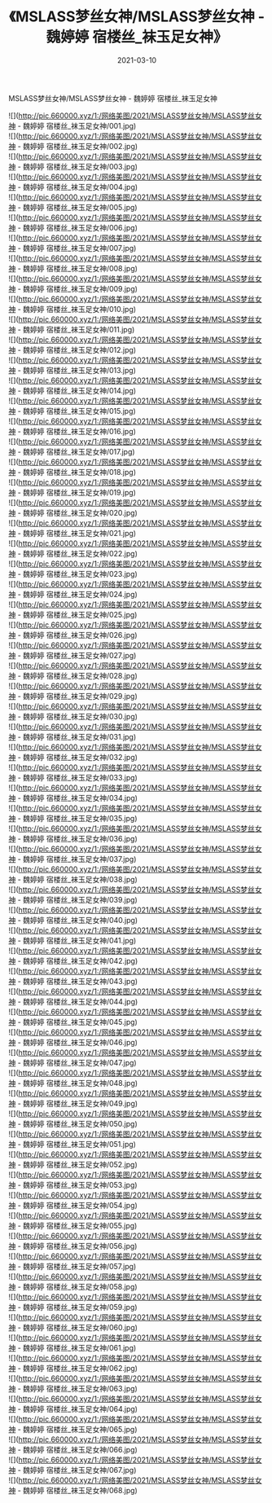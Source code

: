 ﻿---
layout: post
title:  《MSLASS梦丝女神/MSLASS梦丝女神 - 魏婷婷 宿楼丝_袜玉足女神》
date:   2021-03-10
img: http://pic.660000.xyz/1:/网络美图/2021/MSLASS梦丝女神/MSLASS梦丝女神 - 魏婷婷 宿楼丝_袜玉足女神/000.jpg
categories: [美女, 清纯, 唯美]
---

MSLASS梦丝女神/MSLASS梦丝女神 - 魏婷婷 宿楼丝_袜玉足女神

 ![](http://pic.660000.xyz/1:/网络美图/2021/MSLASS梦丝女神/MSLASS梦丝女神 - 魏婷婷 宿楼丝_袜玉足女神/001.jpg) <br>![](http://pic.660000.xyz/1:/网络美图/2021/MSLASS梦丝女神/MSLASS梦丝女神 - 魏婷婷 宿楼丝_袜玉足女神/002.jpg) <br>![](http://pic.660000.xyz/1:/网络美图/2021/MSLASS梦丝女神/MSLASS梦丝女神 - 魏婷婷 宿楼丝_袜玉足女神/003.jpg) <br>![](http://pic.660000.xyz/1:/网络美图/2021/MSLASS梦丝女神/MSLASS梦丝女神 - 魏婷婷 宿楼丝_袜玉足女神/004.jpg) <br>![](http://pic.660000.xyz/1:/网络美图/2021/MSLASS梦丝女神/MSLASS梦丝女神 - 魏婷婷 宿楼丝_袜玉足女神/005.jpg) <br>![](http://pic.660000.xyz/1:/网络美图/2021/MSLASS梦丝女神/MSLASS梦丝女神 - 魏婷婷 宿楼丝_袜玉足女神/006.jpg) <br>![](http://pic.660000.xyz/1:/网络美图/2021/MSLASS梦丝女神/MSLASS梦丝女神 - 魏婷婷 宿楼丝_袜玉足女神/007.jpg) <br>![](http://pic.660000.xyz/1:/网络美图/2021/MSLASS梦丝女神/MSLASS梦丝女神 - 魏婷婷 宿楼丝_袜玉足女神/008.jpg) <br>![](http://pic.660000.xyz/1:/网络美图/2021/MSLASS梦丝女神/MSLASS梦丝女神 - 魏婷婷 宿楼丝_袜玉足女神/009.jpg) <br>![](http://pic.660000.xyz/1:/网络美图/2021/MSLASS梦丝女神/MSLASS梦丝女神 - 魏婷婷 宿楼丝_袜玉足女神/010.jpg) <br>![](http://pic.660000.xyz/1:/网络美图/2021/MSLASS梦丝女神/MSLASS梦丝女神 - 魏婷婷 宿楼丝_袜玉足女神/011.jpg) <br>![](http://pic.660000.xyz/1:/网络美图/2021/MSLASS梦丝女神/MSLASS梦丝女神 - 魏婷婷 宿楼丝_袜玉足女神/012.jpg) <br>![](http://pic.660000.xyz/1:/网络美图/2021/MSLASS梦丝女神/MSLASS梦丝女神 - 魏婷婷 宿楼丝_袜玉足女神/013.jpg) <br>![](http://pic.660000.xyz/1:/网络美图/2021/MSLASS梦丝女神/MSLASS梦丝女神 - 魏婷婷 宿楼丝_袜玉足女神/014.jpg) <br>![](http://pic.660000.xyz/1:/网络美图/2021/MSLASS梦丝女神/MSLASS梦丝女神 - 魏婷婷 宿楼丝_袜玉足女神/015.jpg) <br>![](http://pic.660000.xyz/1:/网络美图/2021/MSLASS梦丝女神/MSLASS梦丝女神 - 魏婷婷 宿楼丝_袜玉足女神/016.jpg) <br>![](http://pic.660000.xyz/1:/网络美图/2021/MSLASS梦丝女神/MSLASS梦丝女神 - 魏婷婷 宿楼丝_袜玉足女神/017.jpg) <br>![](http://pic.660000.xyz/1:/网络美图/2021/MSLASS梦丝女神/MSLASS梦丝女神 - 魏婷婷 宿楼丝_袜玉足女神/018.jpg) <br>![](http://pic.660000.xyz/1:/网络美图/2021/MSLASS梦丝女神/MSLASS梦丝女神 - 魏婷婷 宿楼丝_袜玉足女神/019.jpg) <br>![](http://pic.660000.xyz/1:/网络美图/2021/MSLASS梦丝女神/MSLASS梦丝女神 - 魏婷婷 宿楼丝_袜玉足女神/020.jpg) <br>![](http://pic.660000.xyz/1:/网络美图/2021/MSLASS梦丝女神/MSLASS梦丝女神 - 魏婷婷 宿楼丝_袜玉足女神/021.jpg) <br>![](http://pic.660000.xyz/1:/网络美图/2021/MSLASS梦丝女神/MSLASS梦丝女神 - 魏婷婷 宿楼丝_袜玉足女神/022.jpg) <br>![](http://pic.660000.xyz/1:/网络美图/2021/MSLASS梦丝女神/MSLASS梦丝女神 - 魏婷婷 宿楼丝_袜玉足女神/023.jpg) <br>![](http://pic.660000.xyz/1:/网络美图/2021/MSLASS梦丝女神/MSLASS梦丝女神 - 魏婷婷 宿楼丝_袜玉足女神/024.jpg) <br>![](http://pic.660000.xyz/1:/网络美图/2021/MSLASS梦丝女神/MSLASS梦丝女神 - 魏婷婷 宿楼丝_袜玉足女神/025.jpg) <br>![](http://pic.660000.xyz/1:/网络美图/2021/MSLASS梦丝女神/MSLASS梦丝女神 - 魏婷婷 宿楼丝_袜玉足女神/026.jpg) <br>![](http://pic.660000.xyz/1:/网络美图/2021/MSLASS梦丝女神/MSLASS梦丝女神 - 魏婷婷 宿楼丝_袜玉足女神/027.jpg) <br>![](http://pic.660000.xyz/1:/网络美图/2021/MSLASS梦丝女神/MSLASS梦丝女神 - 魏婷婷 宿楼丝_袜玉足女神/028.jpg) <br>![](http://pic.660000.xyz/1:/网络美图/2021/MSLASS梦丝女神/MSLASS梦丝女神 - 魏婷婷 宿楼丝_袜玉足女神/029.jpg) <br>![](http://pic.660000.xyz/1:/网络美图/2021/MSLASS梦丝女神/MSLASS梦丝女神 - 魏婷婷 宿楼丝_袜玉足女神/030.jpg) <br>![](http://pic.660000.xyz/1:/网络美图/2021/MSLASS梦丝女神/MSLASS梦丝女神 - 魏婷婷 宿楼丝_袜玉足女神/031.jpg) <br>![](http://pic.660000.xyz/1:/网络美图/2021/MSLASS梦丝女神/MSLASS梦丝女神 - 魏婷婷 宿楼丝_袜玉足女神/032.jpg) <br>![](http://pic.660000.xyz/1:/网络美图/2021/MSLASS梦丝女神/MSLASS梦丝女神 - 魏婷婷 宿楼丝_袜玉足女神/033.jpg) <br>![](http://pic.660000.xyz/1:/网络美图/2021/MSLASS梦丝女神/MSLASS梦丝女神 - 魏婷婷 宿楼丝_袜玉足女神/034.jpg) <br>![](http://pic.660000.xyz/1:/网络美图/2021/MSLASS梦丝女神/MSLASS梦丝女神 - 魏婷婷 宿楼丝_袜玉足女神/035.jpg) <br>![](http://pic.660000.xyz/1:/网络美图/2021/MSLASS梦丝女神/MSLASS梦丝女神 - 魏婷婷 宿楼丝_袜玉足女神/036.jpg) <br>![](http://pic.660000.xyz/1:/网络美图/2021/MSLASS梦丝女神/MSLASS梦丝女神 - 魏婷婷 宿楼丝_袜玉足女神/037.jpg) <br>![](http://pic.660000.xyz/1:/网络美图/2021/MSLASS梦丝女神/MSLASS梦丝女神 - 魏婷婷 宿楼丝_袜玉足女神/038.jpg) <br>![](http://pic.660000.xyz/1:/网络美图/2021/MSLASS梦丝女神/MSLASS梦丝女神 - 魏婷婷 宿楼丝_袜玉足女神/039.jpg) <br>![](http://pic.660000.xyz/1:/网络美图/2021/MSLASS梦丝女神/MSLASS梦丝女神 - 魏婷婷 宿楼丝_袜玉足女神/040.jpg) <br>![](http://pic.660000.xyz/1:/网络美图/2021/MSLASS梦丝女神/MSLASS梦丝女神 - 魏婷婷 宿楼丝_袜玉足女神/041.jpg) <br>![](http://pic.660000.xyz/1:/网络美图/2021/MSLASS梦丝女神/MSLASS梦丝女神 - 魏婷婷 宿楼丝_袜玉足女神/042.jpg) <br>![](http://pic.660000.xyz/1:/网络美图/2021/MSLASS梦丝女神/MSLASS梦丝女神 - 魏婷婷 宿楼丝_袜玉足女神/043.jpg) <br>![](http://pic.660000.xyz/1:/网络美图/2021/MSLASS梦丝女神/MSLASS梦丝女神 - 魏婷婷 宿楼丝_袜玉足女神/044.jpg) <br>![](http://pic.660000.xyz/1:/网络美图/2021/MSLASS梦丝女神/MSLASS梦丝女神 - 魏婷婷 宿楼丝_袜玉足女神/045.jpg) <br>![](http://pic.660000.xyz/1:/网络美图/2021/MSLASS梦丝女神/MSLASS梦丝女神 - 魏婷婷 宿楼丝_袜玉足女神/046.jpg) <br>![](http://pic.660000.xyz/1:/网络美图/2021/MSLASS梦丝女神/MSLASS梦丝女神 - 魏婷婷 宿楼丝_袜玉足女神/047.jpg) <br>![](http://pic.660000.xyz/1:/网络美图/2021/MSLASS梦丝女神/MSLASS梦丝女神 - 魏婷婷 宿楼丝_袜玉足女神/048.jpg) <br>![](http://pic.660000.xyz/1:/网络美图/2021/MSLASS梦丝女神/MSLASS梦丝女神 - 魏婷婷 宿楼丝_袜玉足女神/049.jpg) <br>![](http://pic.660000.xyz/1:/网络美图/2021/MSLASS梦丝女神/MSLASS梦丝女神 - 魏婷婷 宿楼丝_袜玉足女神/050.jpg) <br>![](http://pic.660000.xyz/1:/网络美图/2021/MSLASS梦丝女神/MSLASS梦丝女神 - 魏婷婷 宿楼丝_袜玉足女神/051.jpg) <br>![](http://pic.660000.xyz/1:/网络美图/2021/MSLASS梦丝女神/MSLASS梦丝女神 - 魏婷婷 宿楼丝_袜玉足女神/052.jpg) <br>![](http://pic.660000.xyz/1:/网络美图/2021/MSLASS梦丝女神/MSLASS梦丝女神 - 魏婷婷 宿楼丝_袜玉足女神/053.jpg) <br>![](http://pic.660000.xyz/1:/网络美图/2021/MSLASS梦丝女神/MSLASS梦丝女神 - 魏婷婷 宿楼丝_袜玉足女神/054.jpg) <br>![](http://pic.660000.xyz/1:/网络美图/2021/MSLASS梦丝女神/MSLASS梦丝女神 - 魏婷婷 宿楼丝_袜玉足女神/055.jpg) <br>![](http://pic.660000.xyz/1:/网络美图/2021/MSLASS梦丝女神/MSLASS梦丝女神 - 魏婷婷 宿楼丝_袜玉足女神/056.jpg) <br>![](http://pic.660000.xyz/1:/网络美图/2021/MSLASS梦丝女神/MSLASS梦丝女神 - 魏婷婷 宿楼丝_袜玉足女神/057.jpg) <br>![](http://pic.660000.xyz/1:/网络美图/2021/MSLASS梦丝女神/MSLASS梦丝女神 - 魏婷婷 宿楼丝_袜玉足女神/058.jpg) <br>![](http://pic.660000.xyz/1:/网络美图/2021/MSLASS梦丝女神/MSLASS梦丝女神 - 魏婷婷 宿楼丝_袜玉足女神/059.jpg) <br>![](http://pic.660000.xyz/1:/网络美图/2021/MSLASS梦丝女神/MSLASS梦丝女神 - 魏婷婷 宿楼丝_袜玉足女神/060.jpg) <br>![](http://pic.660000.xyz/1:/网络美图/2021/MSLASS梦丝女神/MSLASS梦丝女神 - 魏婷婷 宿楼丝_袜玉足女神/061.jpg) <br>![](http://pic.660000.xyz/1:/网络美图/2021/MSLASS梦丝女神/MSLASS梦丝女神 - 魏婷婷 宿楼丝_袜玉足女神/062.jpg) <br>![](http://pic.660000.xyz/1:/网络美图/2021/MSLASS梦丝女神/MSLASS梦丝女神 - 魏婷婷 宿楼丝_袜玉足女神/063.jpg) <br>![](http://pic.660000.xyz/1:/网络美图/2021/MSLASS梦丝女神/MSLASS梦丝女神 - 魏婷婷 宿楼丝_袜玉足女神/064.jpg) <br>![](http://pic.660000.xyz/1:/网络美图/2021/MSLASS梦丝女神/MSLASS梦丝女神 - 魏婷婷 宿楼丝_袜玉足女神/065.jpg) <br>![](http://pic.660000.xyz/1:/网络美图/2021/MSLASS梦丝女神/MSLASS梦丝女神 - 魏婷婷 宿楼丝_袜玉足女神/066.jpg) <br>![](http://pic.660000.xyz/1:/网络美图/2021/MSLASS梦丝女神/MSLASS梦丝女神 - 魏婷婷 宿楼丝_袜玉足女神/067.jpg) <br>![](http://pic.660000.xyz/1:/网络美图/2021/MSLASS梦丝女神/MSLASS梦丝女神 - 魏婷婷 宿楼丝_袜玉足女神/068.jpg) <br>